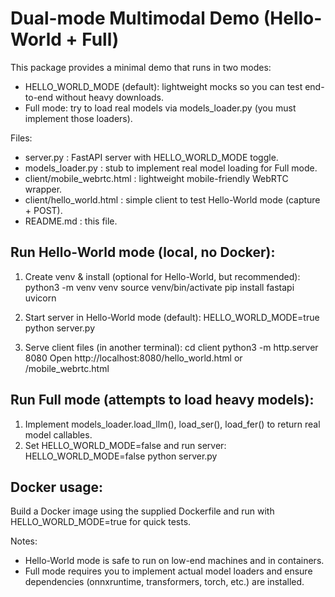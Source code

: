 Dual-mode Multimodal Demo (Hello-World + Full)
=============================================

This package provides a minimal demo that runs in two modes:
- HELLO_WORLD_MODE (default): lightweight mocks so you can test end-to-end without heavy downloads.
- Full mode: try to load real models via models_loader.py (you must implement those loaders).

Files:
- server.py               : FastAPI server with HELLO_WORLD_MODE toggle.
- models_loader.py        : stub to implement real model loading for Full mode.
- client/mobile_webrtc.html : lightweight mobile-friendly WebRTC wrapper.
- client/hello_world.html : simple client to test Hello-World mode (capture + POST).
- README.md               : this file.

Run Hello-World mode (local, no Docker):
----------------------------------------
1. Create venv & install (optional for Hello-World, but recommended):
   python3 -m venv venv
   source venv/bin/activate
   pip install fastapi uvicorn

2. Start server in Hello-World mode (default):
   HELLO_WORLD_MODE=true python server.py

3. Serve client files (in another terminal):
   cd client
   python3 -m http.server 8080
   Open http://localhost:8080/hello_world.html or /mobile_webrtc.html

Run Full mode (attempts to load heavy models):
----------------------------------------------
1. Implement models_loader.load_llm(), load_ser(), load_fer() to return real model callables.
2. Set HELLO_WORLD_MODE=false and run server:
   HELLO_WORLD_MODE=false python server.py

Docker usage:
-------------
Build a Docker image using the supplied Dockerfile and run with HELLO_WORLD_MODE=true for quick tests.

Notes:
- Hello-World mode is safe to run on low-end machines and in containers.
- Full mode requires you to implement actual model loaders and ensure dependencies (onnxruntime, transformers, torch, etc.) are installed.
